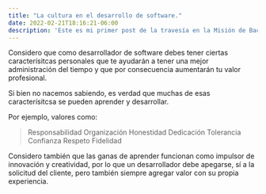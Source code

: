 ```yaml
---
title: "La cultura en el desarrollo de software."
date: 2022-02-21T18:16:21-06:00
description: 'Este es mi primer post de la travesía en la Misión de Backend con Node JS de Launch X.'
---
```


Considero que como desarrollador de software debes tener ciertas caracterísitcas personales que te ayudarán a tener una mejor administración del tiempo y que por consecuencia aumentarán tu valor profesional.

Si bien no nacemos sabiendo, es verdad que muchas de esas caracterísitcsa se pueden aprender y desarrollar.

Por ejemplo, valores como: 

> Responsabilidad
> Organización
> Honestidad
> Dedicación
> Tolerancia
> Confianza
> Respeto
> Fidelidad
              
Considero también que las ganas de aprender funcionan como impulsor de innovación y creatividad, por lo que un desarrollador debe apegarse, sí a la solicitud del cliente, pero también siempre agregar valor con su propia experiencia.
